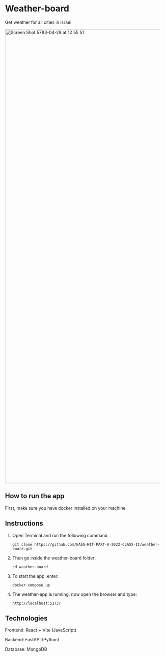# Weather-board
Get weather for all cities in israel

<img width="1474" alt="Screen Shot 5783-04-28 at 12 55 51" src="https://user-images.githubusercontent.com/100095704/213912281-118c29ea-8738-49be-9a9c-a7a50768d1b6.png">


## How to run the app

First, make sure you have docker installed on your machine

## Instructions 
1. Open Terminal and run the following command:
   ```
   git clone https://github.com/EASS-HIT-PART-A-2022-CLASS-II/weather-board.git
   ```
   
2. Then go inside the weather-board folder:
   ```
   cd weather-board
   ```
   
3. To start the app, enter:
   ```
   docker compose up
   ```
4. The weather-app is running, now open the browser and type:
   ```
   http://localhost:5173/
   ```
   
## Technologies

Frontend: React + Vite (JavaScript)

Backend: FastAPI (Python)

Database: MongoDB
   

